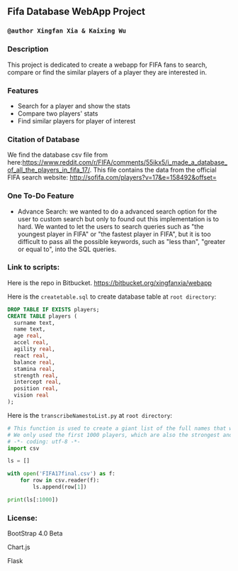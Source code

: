## Fifa Database WebApp Project

### `@author Xingfan Xia & Kaixing Wu`

### Description

This project is dedicated to create a webapp for FIFA fans to search, compare or find the similar players of a player they are interested in.

### Features

- Search for a player and show the stats
- Compare two players' stats
- Find similar players for player of interest

### Citation of Database
We find the database csv file from here:https://www.reddit.com/r/FIFA/comments/55ikx5/i_made_a_database_of_all_the_players_in_fifa_17/. This file contains the data from the official FIFA search website: http://sofifa.com/players?v=17&e=158492&offset=

### One To-Do Feature

- Advance Search: we wanted to do a advanced search option for the user to custom search but only to found out this implementation is to hard. We wanted to let the users to search queries such as "the youngest player in FIFA" or "the fastest player in FIFA", but it is too difficult to pass all the possible keywords, such as "less than", "greater or equal to", into the SQL queries. 

### Link to scripts:
Here is the repo in Bitbucket.
https://bitbucket.org/xingfanxia/webapp

Here is the `createtable.sql` to create database table at `root directory`:

```sql
DROP TABLE IF EXISTS players;
CREATE TABLE players (
  surname text,
  name text,
  age real,
  accel real,
  agility real,
  react real,
  balance real,
  stamina real,
  strength real,
  intercept real,
  position real,
  vision real
);
```

Here is the `transcribeNamestoList.py` at `root directory`:

```python
# This function is used to create a giant list of the full names that will be used in the auto search complete function.
# We only used the first 1000 players, which are also the strongest and most famous players, to improve the efficiency.
# -*- coding: utf-8 -*-
import csv

ls = []

with open('FIFA17final.csv') as f:
	for row in csv.reader(f):
		ls.append(row[1])

print(ls[:1000])
```

### License:

BootStrap 4.0 Beta

Chart.js

Flask